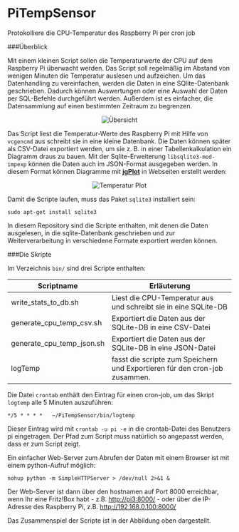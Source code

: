 PiTempSensor
============

Protokolliere die CPU-Temperatur des Raspberry Pi per cron job 

###Überblick

Mit einem kleinen Script sollen die Temperaturwerte der CPU auf dem Raspberry Pi überwacht werden. Das Script soll regelmäßig im Abstand von wenigen Minuten die Temperatur auslesen und aufzeichen. Um das Datenhandling zu vereinfachen, werden die Daten in eine SQlite-Datenbank geschrieben. Dadurch können Auswertungen oder eine Auswahl der Daten per SQL-Befehle durchgeführt werden. Außerdem ist es einfacher, die Datensammlung auf einen bestimmten Zeitraum zu begrenzen.    

<p align="center">
   <img alt="Übersicht" src="https://dl.dropboxusercontent.com/u/40629133/Status.png"/>
</p>

Das Script liest die Temperatur-Werte des Raspberry Pi mit Hilfe von `vcgencmd` aus schreibt sie in eine kleine Datenbank. Die Daten können später als CSV-Datei exportiert werden, um sie z. B. in einer Tabellenkalkulation ein Diagramm draus zu bauen. Mit der Sqlite-Erweiterung `libsqlite3-mod-impexp` können die Daten auch im JSON-Format ausgegeben werden. In diesem Format können Diagramme mit [**jgPlot**](http://www.jqplot.com/index.php) in Webseiten erstellt werden:

<p align="center">
   <img alt="Temperatur Plot" src="https://dl.dropboxusercontent.com/u/40629133/LogTemp.png"/>
</p>

Damit die Scripte laufen, muss das Paket `sqlite3` installiert sein:

    sudo apt-get install sqlite3

In diesem Repository sind die Scripte enthalten, mit denen die Daten ausgelesen, in die sqlite-Datenbank geschrieben und zur Weiterverarbeitung in verschiedene Formate exportiert werden können. 

###Die Skripte

Im Verzeichnis `bin/` sind drei Scripte enthalten:

Scriptname                 |  Erläuterung
---------------------------|------------------------------------------------------------------
write_stats_to_db.sh       |  Liest die CPU-Temperatur aus und schreibt sie in eine SQLite-DB
generate_cpu_temp_csv.sh   |  Exportiert die Daten aus der SQLite-DB in eine CSV-Datei
generate_cpu_temp_json.sh  |  Exportiert die Daten aus der SQLite-DB in eine JSON-Datei
logTemp                    |  fasst die scripte zum Speichern und Exportieren für den cron-job zusammen.


Die Datei `crontab` enthält den Eintrag für einen cron-job, um das Skript `logtemp` alle 5 Minuten auszuführen:

    */5 * * * *   ~/PiTempSensor/bin/logtemp

Dieser Eintrag wird mit `crontab -u pi -e` in die crontab-Datei des Benutzers pi eingetragen. Der Pfad zum Script muss natürlich so angepasst werden, dass er zum Script zeigt. 

Ein einfacher Web-Server zum Abrufen der Daten mit einem Browser ist mit einem python-Aufruf möglich:

    nohup python -m SimpleHTTPServer > /dev/null 2>&1 &

Der Web-Server ist dann über den hostnamen auf Port 8000 erreichbar, wenn Ihr eine Fritz!Box habt - z.B. [http://pi3:8000/](http://pi3:8000/) - oder über die IP-Adresse des Raspberry Pi, z.B. http://192.168.0.100:8000/

Das Zusammenspiel der Scripte ist in der Abbildung oben dargestellt. 





